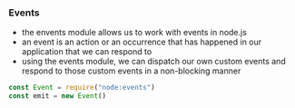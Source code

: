 ### Events
- the envents module allows us to work with events in node.js
- an event is an action or an occurrence that has happened in our application that we can respond to
- using the events module, we can dispatch our own custom events and respond to those custom events in a non-blocking manner

```js
const Event = require("node:events")
const emit = new Event()
```